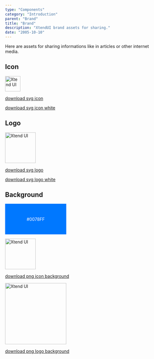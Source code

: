 ```yaml
---
type: "Components"
category: "Introduction"
parent: "Brand"
title: "Brand"
description: "XtendUI brand assets for sharing."
date: "2005-10-10"
---
```


Here are assets for sharing informations like in articles or other internet media.

## Icon

<p></p>

<p>
  <img src="https://raw.githubusercontent.com/minimit/xtendui/beta/static/logo-icon.svg" loading="eager" alt="Xtend UI" width="50">
</p>

[download svg icon](https://raw.githubusercontent.com/minimit/xtendui/beta/static/logo-icon.svg)

[download svg icon white](https://raw.githubusercontent.com/minimit/xtendui/beta/static/logo-icon-white.svg)

## Logo

<p></p>

<p>
  <img src="https://raw.githubusercontent.com/minimit/xtendui/beta/static/logo.svg" loading="eager" alt="Xtend UI" width="100">
</p>

[download svg logo](https://raw.githubusercontent.com/minimit/xtendui/beta/static/logo.svg)

[download svg logo white](https://raw.githubusercontent.com/minimit/xtendui/beta/static/logo-white.svg)

## Background

<div style="width: 200px; height: 100px; display: flex; align-items: center; justify-content: center; background: #0078FF; color: white;">
  #0078FF
</div>

<p></p>

<p>
  <img src="https://raw.githubusercontent.com/minimit/xtendui/beta/static/apple-touch-icon.png" loading="eager" alt="Xtend UI" width="100">
</p>

[download png icon background](https://raw.githubusercontent.com/minimit/xtendui/beta/static/apple-touch-icon.png)

<p></p>

<p>
  <img src="https://raw.githubusercontent.com/minimit/xtendui/beta/static/social.png" loading="eager" alt="Xtend UI" width="200">
</p>

[download png logo background](https://raw.githubusercontent.com/minimit/xtendui/beta/static/social.png)
